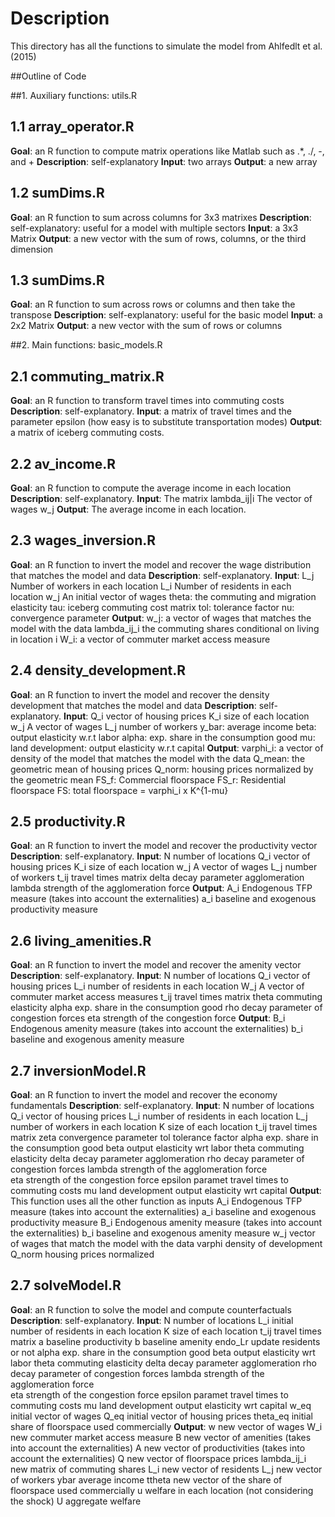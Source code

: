 # Description

This directory has all the functions to simulate the model from Ahlfedlt et al. (2015)

##Outline of Code

##1. Auxiliary functions: utils.R

## 1.1 array_operator.R
**Goal**: an R function to compute matrix operations like Matlab such as .*, ./, -, and +
**Description**: self-explanatory
**Input**: two arrays
**Output**: a new array

## 1.2 sumDims.R
**Goal**: an R function to sum across columns for 3x3 matrixes
**Description**: self-explanatory: useful for a model with multiple sectors
**Input**: a 3x3 Matrix
**Output**: a new vector with the sum of rows, columns, or the third dimension

## 1.3 sumDims.R
**Goal**: an R function to sum across rows or columns and then take the transpose
**Description**: self-explanatory: useful for the basic model
**Input**: a 2x2 Matrix
**Output**: a new vector with the sum of rows or columns

##2. Main functions: basic_models.R

## 2.1 commuting_matrix.R
**Goal**: an R function to transform travel times into commuting costs
**Description**: self-explanatory.
**Input**: a matrix of travel times and the parameter epsilon (how easy is to substitute transportation modes)
**Output**: a matrix of iceberg commuting costs.

## 2.2 av_income.R
**Goal**: an R function to compute the average income in each location
**Description**: self-explanatory.
**Input**: The matrix lambda_ij|i
		   The vector of wages w_j
**Output**: The average income in each location.

## 2.3 wages_inversion.R
**Goal**: an R function to invert the model and recover the wage distribution that matches the model and data
**Description**: self-explanatory.
**Input**: L_j Number of workers in each location
		   L_i Number of residents in each location
		   w_j An initial vector of wages
		   theta: the commuting and migration elasticity
		   tau: iceberg commuting cost matrix
		   tol: tolerance factor
		   nu: convergence parameter
**Output**: w_j: a vector of wages that matches the model with the data
			lambda_ij_i the commuting shares conditional on living in location i
			W_i: a vector of commuter market access measure

## 2.4 density_development.R
**Goal**: an R function to invert the model and recover the density development that matches the model and data
**Description**: self-explanatory.
**Input**: Q_i vector of housing prices
		   K_i size of each location
		   w_j A vector of wages
		   L_j number of workers
		   y_bar: average income 
		   beta: output elasticity w.r.t labor
		   alpha: exp. share in the consumption good
		   mu: land development: output elasticity w.r.t capital
**Output**: varphi_i: a vector of density of the model that matches the model with the data
			Q_mean: the geometric mean of housing prices
			Q_norm: housing prices normalized by the geometric mean
			FS_f: Commercial floorspace
			FS_r: Residential floorspace
			FS: total floorspace = varphi_i x K^{1-mu}

## 2.5 productivity.R
**Goal**: an R function to invert the model and recover the productivity vector
**Description**: self-explanatory.
**Input**: N number of locations
		   Q_i vector of housing prices
		   K_i size of each location
		   w_j A vector of wages
		   L_j number of workers
		   t_ij travel times matrix 
		   delta decay parameter agglomeration
		   lambda strength of the agglomeration force
**Output**: A_i Endogenous TFP measure (takes into account the externalities)
			a_i baseline and exogenous productivity measure

## 2.6 living_amenities.R
**Goal**: an R function to invert the model and recover the amenity vector
**Description**: self-explanatory.
**Input**: N number of locations
		   Q_i vector of housing prices
		   L_i number of residents in each location
		   W_j A vector of commuter market access measures
		   t_ij travel times matrix 
		   theta commuting elasticity
		   alpha exp. share in the consumption good
		   rho decay parameter of congestion forces
		   eta strength of the congestion force
**Output**: B_i Endogenous amenity measure (takes into account the externalities)
			b_i baseline and exogenous amenity measure

## 2.7 inversionModel.R		
**Goal**: an R function to invert the model and recover the economy fundamentals
**Description**: self-explanatory.
**Input**: N number of locations
		   Q_i vector of housing prices
		   L_i number of residents in each location
		   L_j number of workers in each location
		   K size of each location
		   t_ij travel times matrix
		   zeta convergence parameter
		   tol tolerance factor 
		   alpha exp. share in the consumption good
		   beta output elasticity wrt labor
		   theta commuting elasticity
		   delta decay parameter agglomeration
		   rho decay parameter of congestion forces
		   lambda  strength of the agglomeration force	
		   eta strength of the congestion force
		   epsilon paramet travel times to commuting costs
		   mu land development output elasticity wrt capital
**Output**: This function uses all the other function as inputs
			A_i Endogenous TFP measure (takes into account the externalities)
			a_i baseline and exogenous productivity measure
			B_i Endogenous amenity measure (takes into account the externalities)
			b_i baseline and exogenous amenity measure
			w_j vector of wages that match the model with the data
			varphi density of development
			Q_norm housing prices normalized

## 2.7 solveModel.R		
**Goal**: an R function to solve the model and compute counterfactuals
**Description**: self-explanatory.
**Input**: N number of locations
		   L_i initial number of residents in each location
		   K size of each location
		   t_ij travel times matrix
		   a baseline productivity
		   b baseline amenity
		   endo_Lr update residents or not
		   alpha exp. share in the consumption good
		   beta output elasticity wrt labor
		   theta commuting elasticity
		   delta decay parameter agglomeration
		   rho decay parameter of congestion forces
		   lambda  strength of the agglomeration force	
		   eta strength of the congestion force
		   epsilon paramet travel times to commuting costs
		   mu land development output elasticity wrt capital
		   w_eq initial vector of wages
		   Q_eq initial vector of housing prices
		   theta_eq initial share of floorspace used commercially
**Output**: w new vector of wages
			W_i new commuter market access measure
			B new vector of amenities (takes into account the externalities)
			A new vector of productivities (takes into account the externalities)
			Q new vector of floorspace prices
			lambda_ij_i new matrix of commuting shares
			L_i new vector of residents
			L_j new vector of workers
			ybar average income
			ttheta new vector of the share of floorspace used commercially
			u welfare in each location (not considering the shock)
			U aggregate welfare			







